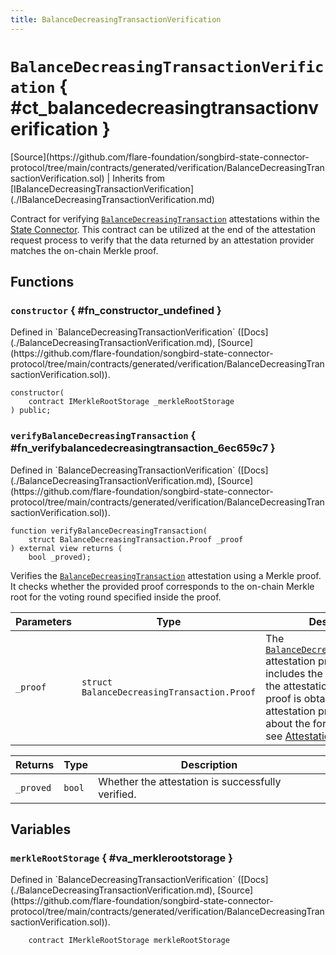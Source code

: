 ```yaml
---
title: BalanceDecreasingTransactionVerification
---
```


<!-- This is an autogenerated file. Do not edit! -->

# `BalanceDecreasingTransactionVerification` { #ct_balancedecreasingtransactionverification }

<div class="api-node-source" markdown>
[Source](https://github.com/flare-foundation/songbird-state-connector-protocol/tree/main/contracts/generated/verification/BalanceDecreasingTransactionVerification.sol) | Inherits from [IBalanceDecreasingTransactionVerification](./IBalanceDecreasingTransactionVerification.md)
</div>

<div class="api-node-internal" markdown>

Contract for verifying [`BalanceDecreasingTransaction`](./BalanceDecreasingTransaction.md) attestations within the [State Connector](https://docs.flare.network/tech/state-connector/).
This contract can be utilized at the end of the attestation request process to verify that the data
returned by an attestation provider matches the on-chain Merkle proof.

</div>

<div class="api-node-type" markdown>

## Functions

<div class="api-node" markdown>

### `constructor` { #fn_constructor_undefined }

<div class="api-node-source" markdown>
Defined in `BalanceDecreasingTransactionVerification` ([Docs](./BalanceDecreasingTransactionVerification.md), [Source](https://github.com/flare-foundation/songbird-state-connector-protocol/tree/main/contracts/generated/verification/BalanceDecreasingTransactionVerification.sol)).
</div>

<div class="api-node-internal" markdown>

```solidity
constructor(
    contract IMerkleRootStorage _merkleRootStorage
) public;
```

</div>
</div>

<div class="api-node" markdown>

### `verifyBalanceDecreasingTransaction` { #fn_verifybalancedecreasingtransaction_6ec659c7 }

<div class="api-node-source" markdown>
Defined in `BalanceDecreasingTransactionVerification` ([Docs](./BalanceDecreasingTransactionVerification.md), [Source](https://github.com/flare-foundation/songbird-state-connector-protocol/tree/main/contracts/generated/verification/BalanceDecreasingTransactionVerification.sol)).
</div>

<div class="api-node-internal" markdown>

```solidity
function verifyBalanceDecreasingTransaction(
    struct BalanceDecreasingTransaction.Proof _proof
) external view returns (
    bool _proved);
```

Verifies the [`BalanceDecreasingTransaction`](./BalanceDecreasingTransaction.md) attestation using a Merkle proof.
It checks whether the provided proof corresponds to the on-chain Merkle root for the voting round specified inside the proof.

| Parameters | Type | Description |
| ---------- | ---- | ----------- |
| `_proof` | `struct BalanceDecreasingTransaction.Proof` | The [`BalanceDecreasingTransaction`](./BalanceDecreasingTransaction.md) attestation proof, which includes the Merkle proof and the attestation data.               This proof is obtained directly from attestation providers.               To learn about the format of this data, see [Attestation types](https://github.com/flare-foundation/songbird-state-connector-protocol/blob/main/specs/attestations/attestation-type-definition.md). |

| Returns | Type | Description |
| ------- | ---- | ----------- |
| `_proved` | `bool` | Whether the attestation is successfully verified. |
</div>
</div>

</div>

<div class="api-node-type" markdown>

## Variables

<div class="api-node" markdown>

### `merkleRootStorage` { #va_merklerootstorage }

<div class="api-node-source" markdown>
Defined in `BalanceDecreasingTransactionVerification` ([Docs](./BalanceDecreasingTransactionVerification.md), [Source](https://github.com/flare-foundation/songbird-state-connector-protocol/tree/main/contracts/generated/verification/BalanceDecreasingTransactionVerification.sol)).
</div>

<div class="api-node-internal" markdown>

```solidity
    contract IMerkleRootStorage merkleRootStorage
```

</div>
</div>

</div>

